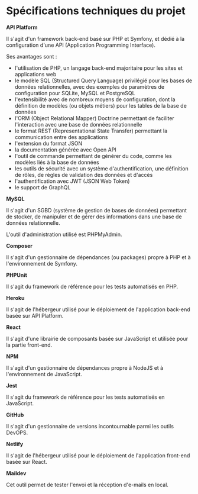 # Spécifications techniques du projet

**API Platform**

Il s'agit d'un framework back-end basé sur PHP et Symfony, et dédié à la configuration d'une API (Application Programming Interface).

Ses avantages sont :

- l'utilisation de PHP, un langage back-end majoritaire pour les sites et applications web
- le modèle SQL (Structured Query Language) privilégié pour les bases de données relationnelles, avec des exemples de paramètres de configuration pour SQLite, MySQL et PostgreSQL
- l'extensibilité avec de nombreux moyens de configuration, dont la définition de modèles (ou objets métiers) pour les tables de la base de données
- l'ORM (Object Relational Mapper) Doctrine permettant de faciliter l'interaction avec une base de données relationnelle
- le format REST (Representational State Transfer) permettant la communication entre des applications
- l'extension du format JSON
- la documentation générée avec Open API
- l'outil de commande permettant de générer du code, comme les modèles liés à la base de données
- les outils de sécurité avec un système d'authentification, une définition de rôles, de règles de validation des données et d'accès
- l'authentification avec JWT (JSON Web Token)
- le support de GraphQL

**MySQL**

Il s'agit d'un SGBD (système de gestion de bases de données) permettant de stocker, de manipuler et de gérer des informations dans une base de données relationnelle.

L'outil d'administration utilisé est PHPMyAdmin.

**Composer**

Il s'agit d'un gestionnaire de dépendances (ou packages) propre à PHP et à l'environnement de Symfony.

**PHPUnit**

Il s'agit du framework de référence pour les tests automatisés en PHP.

**Heroku**

Il s'agit de l'hébergeur utilisé pour le déploiement de l'application back-end basée sur API Platform.

**React**

Il s'agit d'une librairie de composants basée sur JavaScript et utilisée pour la partie front-end.

**NPM**

Il s'agit d'un gestionnaire de dépendances propre à NodeJS et à l'environnement de JavaScript.

**Jest**

Il s'agit du framework de référence pour les tests automatisés en JavaScript.

**GitHub**

Il s'agit d'un gestionnaire de versions incontournable parmi les outils DevOPS.

**Netlify**

Il s'agit de l'hébergeur utilisé pour le déploiement de l'application front-end basée sur React.

**Maildev**

Cet outil permet de tester l'envoi et la réception d'e-mails en local.